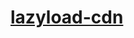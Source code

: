 [lazyload-cdn](https://dirkarnez.github.io/lazyload-cdn/)
=========================================================
